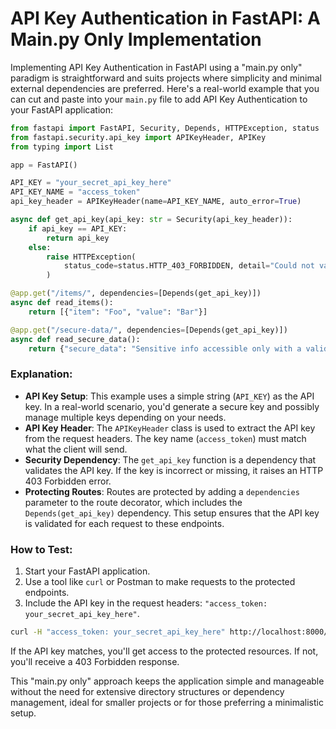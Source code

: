 # API Key Authentication in FastAPI: A Main.py Only Implementation

Implementing API Key Authentication in FastAPI using a "main.py only" paradigm is straightforward and suits projects where simplicity and minimal external dependencies are preferred. Here's a real-world example that you can cut and paste into your `main.py` file to add API Key Authentication to your FastAPI application:

```python
from fastapi import FastAPI, Security, Depends, HTTPException, status
from fastapi.security.api_key import APIKeyHeader, APIKey
from typing import List

app = FastAPI()

API_KEY = "your_secret_api_key_here"
API_KEY_NAME = "access_token"
api_key_header = APIKeyHeader(name=API_KEY_NAME, auto_error=True)

async def get_api_key(api_key: str = Security(api_key_header)):
    if api_key == API_KEY:
        return api_key
    else:
        raise HTTPException(
            status_code=status.HTTP_403_FORBIDDEN, detail="Could not validate API Key"
        )

@app.get("/items/", dependencies=[Depends(get_api_key)])
async def read_items():
    return [{"item": "Foo", "value": "Bar"}]

@app.get("/secure-data/", dependencies=[Depends(get_api_key)])
async def read_secure_data():
    return {"secure_data": "Sensitive info accessible only with a valid API key."}
```

### Explanation:
- **API Key Setup**: This example uses a simple string (`API_KEY`) as the API key. In a real-world scenario, you'd generate a secure key and possibly manage multiple keys depending on your needs.
- **API Key Header**: The `APIKeyHeader` class is used to extract the API key from the request headers. The key name (`access_token`) must match what the client will send.
- **Security Dependency**: The `get_api_key` function is a dependency that validates the API key. If the key is incorrect or missing, it raises an HTTP 403 Forbidden error.
- **Protecting Routes**: Routes are protected by adding a `dependencies` parameter to the route decorator, which includes the `Depends(get_api_key)` dependency. This setup ensures that the API key is validated for each request to these endpoints.

### How to Test:
1. Start your FastAPI application.
2. Use a tool like `curl` or Postman to make requests to the protected endpoints.
3. Include the API key in the request headers: `"access_token: your_secret_api_key_here"`.

```bash
curl -H "access_token: your_secret_api_key_here" http://localhost:8000/items/
```

If the API key matches, you'll get access to the protected resources. If not, you'll receive a 403 Forbidden response.

This "main.py only" approach keeps the application simple and manageable without the need for extensive directory structures or dependency management, ideal for smaller projects or for those preferring a minimalistic setup.